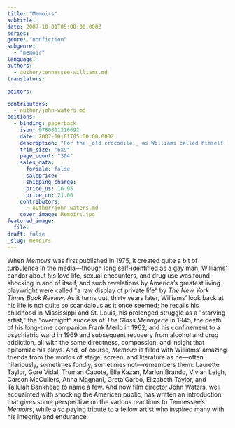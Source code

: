 ```yaml
---
title: "Memoirs"
subtitle:
date: 2007-10-01T05:00:00.000Z
series:
genre: "nonfiction"
subgenre:
  - "memoir"
language:
authors:
  - author/tennessee-williams.md
translators:

editors:

contributors:
  - author/john-waters.md
editions:
  - binding: paperback
    isbn: 9780811216692
    date: 2007-10-01T05:00:00.000Z
    description: "For the _old crocodile,_ as Williams called himself late in life, the past was always present, and so it is with his continual shifting and intermingling of times, places, and memories as he weaves this story. "
    trim_size: "6x9"
    page_count: "304"
    sales_data:
      forsale: false
      saleprice:
      shipping_charge:
      price_us: 16.95
      price_cn: 21.00
    contributors:
      - author/john-waters.md
    cover_image: Memoirs.jpg
featured_image:
  file:
draft: false
_slug: memoirs
---
```


When _Memoirs_ was first published in 1975, it created quite a bit of turbulence in the media—though long self-identified as a gay man, Williams’ candor about his love life, sexual encounters, and drug use was found shocking in and of itself, and such revelations by America’s greatest living playwright were called "a raw display of private life" by _The New York Times Book Review_. As it turns out, thirty years later, Williams’ look back at his life is not quite so scandalous as it once seemed; he recalls his childhood in Mississippi and St. Louis, his prolonged struggle as a "starving artist," the "overnight" success of _The Glass Menagerie_ in 1945, the death of his long-time companion Frank Merlo in 1962, and his confinement to a psychiatric ward in 1969 and subsequent recovery from alcohol and drug addiction, all with the same directness, compassion, and insight that epitomize his plays. And, of course, _Memoirs_ is filled with Williams’ amazing friends from the worlds of stage, screen, and literature as he—often hilariously, sometimes fondly, sometimes not—remembers them: Laurette Taylor, Gore Vidal, Truman Capote, Elia Kazan, Marlon Brando, Vivian Leigh, Carson McCullers, Anna Magnani, Greta Garbo, Elizabeth Taylor, and Tallulah Bankhead to name a few. And now film director John Waters, well acquainted with shocking the American public, has written an introduction that gives some perspective on the various reactions to Tennessee’s _Memoirs_, while also paying tribute to a fellow artist who inspired many with his integrity and endurance.


